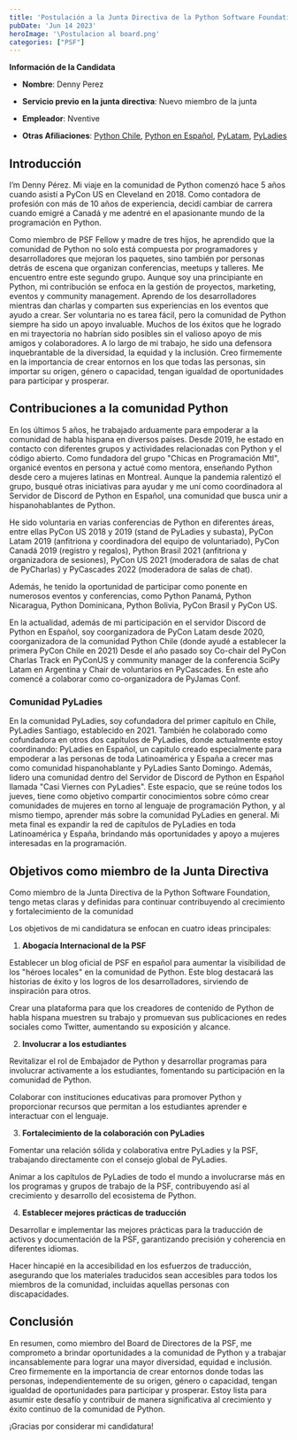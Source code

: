 ```yaml
---
title: 'Postulación a la Junta Directiva de la Python Software Foundation (PSF)'
pubDate: 'Jun 14 2023'
heroImage: '\Postulacion al board.png'
categories: ["PSF"]
---
```


**Información de la Candidata**

- **Nombre**: Denny Perez

- **Servicio previo en la junta directiva**: Nuevo miembro de la junta

- **Empleador**: Nventive

- **Otras Afiliaciones**: [<u>Python Chile</u>](https://pythonchile.cl), [<u>Python en Español</u>](https://hablemospython.dev), [<u>PyLatam</u>](https://www.pylatam.org/), [<u>PyLadies</u>](https://pyladies.com/)

## Introducción

I’m Denny Pérez. Mi viaje en la comunidad de Python comenzó hace 5 años cuando asistí a PyCon US en Cleveland en 2018. Como contadora de profesión con más de 10 años de experiencia, decidí cambiar de carrera cuando emigré a Canadá y me adentré en el apasionante mundo de la programación en Python.

Como miembro de PSF Fellow y madre de tres hijos, he aprendido que la comunidad de Python no solo está compuesta por programadores y desarrolladores que mejoran los paquetes, sino también por personas detrás de escena que organizan conferencias, meetups y talleres. Me encuentro entre este segundo grupo. Aunque soy una principiante en Python, mi contribución se enfoca en la gestión de proyectos, marketing, eventos y community management. Aprendo de los desarrolladores mientras dan charlas y comparten sus experiencias en los eventos que ayudo a crear. Ser voluntaria no es tarea fácil, pero la comunidad de Python siempre ha sido un apoyo invaluable. Muchos de los éxitos que he logrado en mi trayectoria no habrían sido posibles sin el valioso apoyo de mis amigos y colaboradores. A lo largo de mi trabajo, he sido una defensora inquebrantable de la diversidad, la equidad y la inclusión. Creo firmemente en la importancia de crear entornos en los que todas las personas, sin importar su origen, género o capacidad, tengan igualdad de oportunidades para participar y prosperar.

## Contribuciones a la comunidad Python

En los últimos 5 años, he trabajado arduamente para empoderar a la comunidad de habla hispana en diversos países. Desde 2019, he estado en contacto con diferentes grupos y actividades relacionadas con Python y el código abierto. Como fundadora del grupo "Chicas en Programación Mtl", organicé eventos en persona y actué como mentora, enseñando Python desde cero a mujeres latinas en Montreal. Aunque la pandemia ralentizó el grupo, busqué otras iniciativas para ayudar y me uní como coordinadora al Servidor de Discord de Python en Español, una comunidad que busca unir a hispanohablantes de Python.

He sido voluntaria en varias conferencias de Python en diferentes áreas, entre ellas PyCon US 2018 y 2019 (stand de PyLadies y subasta), PyCon Latam 2019 (anfitriona y coordinadora del equipo de voluntariado), PyCon Canadá 2019 (registro y regalos), Python Brasil 2021 (anfitriona y organizadora de sesiones), PyCon US 2021 (moderadora de salas de chat de PyCharlas) y PyCascades 2022 (moderadora de salas de chat).

Además, he tenido la oportunidad de participar como ponente en numerosos eventos y conferencias, como Python Panamá, Python Nicaragua, Python Dominicana, Python Bolivia, PyCon Brasil y PyCon US.

En la actualidad, además de mi participación en el servidor Discord de Python en Español, soy coorganizadora de PyCon Latam desde 2020, coorganizadora de la comunidad Python Chile (donde ayudé a establecer la primera PyCon Chile en 2021) Desde el año pasado soy Co-chair del PyCon Charlas Track en PyConUS y community manager de la conferencia SciPy Latam en Argentina y Chair de voluntarios en PyCascades. En este año comencé a colaborar como co-organizadora de PyJamas Conf.


###  **Comunidad PyLadies**

En la comunidad PyLadies, soy cofundadora del primer capítulo en Chile, PyLadies Santiago, establecido en 2021. También he colaborado como cofundadora en otros dos capítulos de PyLadies, donde actualmente estoy coordinando: PyLadies en Español, un capitulo creado especialmente para empoderar a las personas de toda Latinoamérica y España a crecer mas como comunidad hispanohablante y PyLadies Santo Domingo. Además, lidero una comunidad dentro del Servidor de Discord de Python en Español llamada "Casi Viernes con PyLadies". Este espacio, que se reúne todos los jueves, tiene como objetivo compartir conocimientos sobre cómo crear comunidades de mujeres en torno al lenguaje de programación Python, y al mismo tiempo, aprender más sobre la comunidad PyLadies en general. Mi meta final es expandir la red de capítulos de PyLadies en toda Latinoamérica y España, brindando más oportunidades y apoyo a mujeres interesadas en la programación.

##  Objetivos como miembro de la Junta Directiva

Como miembro de la Junta Directiva de la Python Software Foundation, tengo metas claras y definidas para continuar contribuyendo al crecimiento y fortalecimiento de la comunidad

Los objetivos de mi candidatura se enfocan en cuatro ideas principales:

1. **Abogacía Internacional de la PSF**

Establecer un blog oficial de PSF en español para aumentar la visibilidad de los "héroes locales" en la comunidad de Python. Este blog destacará las historias de éxito y los logros de los desarrolladores, sirviendo de inspiración para otros.

Crear una plataforma para que los creadores de contenido de Python de habla hispana muestren su trabajo y promuevan sus publicaciones en redes sociales como Twitter, aumentando su exposición y alcance.

2. **Involucrar a los estudiantes**

Revitalizar el rol de Embajador de Python y desarrollar programas para involucrar activamente a los estudiantes, fomentando su participación en la comunidad de Python.

Colaborar con instituciones educativas para promover Python y proporcionar recursos que permitan a los estudiantes aprender e interactuar con el lenguaje.

3. **Fortalecimiento de la colaboración con PyLadies**

Fomentar una relación sólida y colaborativa entre PyLadies y la PSF, trabajando directamente con el consejo global de PyLadies.

Animar a los capítulos de PyLadies de todo el mundo a involucrarse más en los programas y grupos de trabajo de la PSF, contribuyendo así al crecimiento y desarrollo del ecosistema de Python.

4. **Establecer mejores prácticas de traducción**

Desarrollar e implementar las mejores prácticas para la traducción de activos y documentación de la PSF, garantizando precisión y coherencia en diferentes idiomas.

Hacer hincapié en la accesibilidad en los esfuerzos de traducción, asegurando que los materiales traducidos sean accesibles para todos los miembros de la comunidad, incluidas aquellas personas con discapacidades.

##  **Conclusión**

En resumen, como miembro del Board de Directores de la PSF, me comprometo a brindar oportunidades a la comunidad de Python y a trabajar incansablemente para lograr una mayor diversidad, equidad e inclusión. Creo firmemente en la importancia de crear entornos donde todas las personas, independientemente de su origen, género o capacidad, tengan igualdad de oportunidades para participar y prosperar. Estoy lista para asumir este desafío y contribuir de manera significativa al crecimiento y éxito continuo de la comunidad de Python.  

¡Gracias por considerar mi candidatura!
